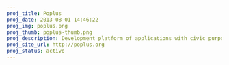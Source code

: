 ```yaml
---
proj_title: Poplus
proj_date: 2013-08-01 14:46:22
proj_img: poplus.png
proj_thumb: poplus-thumb.png
proj_description: Development platform of applications with civic purposes. 
proj_site_url: http://poplus.org
proj_status: activo
---
```

